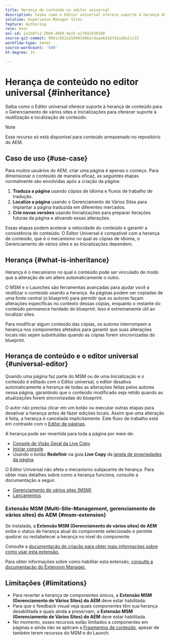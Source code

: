 ```yaml
---
title: Herança de conteúdo no editor universal
description: Saiba como o Editor universal oferece suporte à herança de conteúdo para o Gerenciamento de vários sites e Inicializações para oferecer suporte à reutilização e localização de conteúdo.
solution: Experience Manager Sites
feature: Authoring
role: User
exl-id: 2a1b87c2-29b9-4689-9a15-e17942439160
source-git-commit: 9941c652a1509934662cdaae6d187d1a28a1cc31
workflow-type: tm+mt
source-wordcount: '549'
ht-degree: 1%

---
```


# Herança de conteúdo no editor universal {#inheritance}

Saiba como o Editor universal oferece suporte à herança de conteúdo para o Gerenciamento de vários sites e Inicializações para oferecer suporte à reutilização e localização de conteúdo.

>[!NOTE]
>
>Esse recurso só está disponível para conteúdo armazenado no repositório do AEM.

## Caso de uso {#use-case}

Para muitos usuários do AEM, criar uma página é apenas o começo. Para dimensionar o conteúdo de maneira eficaz, as seguintes etapas normalmente são envolvidas após a criação da página:

1. **Traduza a página** usando cópias de idioma e fluxos de trabalho de tradução.
1. **Localize a página** usando o Gerenciamento de Vários Sites para implantar a página traduzida em diferentes mercados.
1. **Crie novas versões** usando Inicializações para preparar iterações futuras da página e ativando essas alterações.

Essas etapas podem acelerar a velocidade do conteúdo e garantir a consistência do conteúdo. O Editor Universal é compatível com a herança de conteúdo, que é o mecanismo no qual as cópias de idioma, o Gerenciamento de vários sites e as Inicializações dependem.

## Herança {#what-is-inheritance}

Herança é o mecanismo no qual o conteúdo pode ser vinculado de modo que a alteração de um altere automaticamente o outro.

O MSM e o Launches são ferramentas avançadas para ajudar você a reutilizar o conteúdo usando a herança. As páginas podem ser copiadas de uma fonte central (o blueprint) para permitir que os autores façam alterações específicas no contexto dessas cópias, enquanto o restante do conteúdo permanece herdado do blueprint. Isso é extremamente útil ao localizar sites.

Para modificar algum conteúdo das cópias, os autores interrompem a herança nos componentes afetados para garantir que suas alterações locais não sejam substituídas quando as cópias forem sincronizadas do blueprint.

## Herança de conteúdo e o editor universal {#universal-editor}

Quando uma página faz parte do MSM ou de uma Inicialização e o conteúdo é editado com o Editor universal, o editor desativa automaticamente a herança de todas as alterações feitas pelos autores nessa página, garantindo que o conteúdo modificado seja retido quando as atualizações forem sincronizadas do blueprint.

O autor não precisa clicar em um botão ou executar outras etapas para desativar a herança antes de fazer edições locais. Assim que uma alteração é feita, a herança é cancelada implicitamente. Este fluxo de trabalho está em contraste com o [Editor de páginas](/help/sites-cloud/authoring/page-editor/edit-content.md#inherited-components).

A herança pode ser revertida para toda a página por meio de:

* [Console de Visão Geral da Live Copy](/help/sites-cloud/administering/msm/live-copy-overview.md)
* [Iniciar console](/help/sites-cloud/authoring/launches/overview.md#the-launches-console)
* Usando o botão **Redefinir** na guia **Live Copy** da [janela de propriedades da página](/help/sites-cloud/authoring/sites-console/page-properties.md).

O Editor Universal não afeta o mecanismo subjacente de herança. Para obter mais detalhes sobre como a herança funciona, consulte a documentação a seguir.

* [Gerenciamento de vários sites (MSM)](/help/sites-cloud/administering/msm/overview.md)
* [Lançamentos](/help/sites-cloud/authoring/launches/overview.md)

### Extensão MSM (Multi-Site-Management, gerenciamento de vários sites) do AEM {#msm-extension}

Se instalada, a **Extensão MSM (Gerenciamento de vários sites) do AEM** exibe o status de herança atual do componente selecionado e permite quebrar ou restabelecer a herança no nível do componente.

Consulte a [documentação de criação para obter mais informações sobre como usar esta extensão.](/help/sites-cloud/authoring/universal-editor/authoring.md#inheritance)

Para obter informações sobre como habilitar esta extensão, [consulte a documentação do Extension Manager.](https://developer.adobe.com/uix/docs/extension-manager/feature-highlights/#enablingdisabling-extensions)

## Limitações {#limitations}

* Para reverter a herança de componentes únicos, a **Extensão MSM (Gerenciamento de Vários Sites) do AEM** deve estar habilitada.
* Para que o feedback visual veja quais componentes têm sua herança desabilitada e quais ainda a preservam, a **Extensão MSM (Gerenciamento de Vários Sites) do AEM** deve estar habilitada.
* No momento, esses recursos estão limitados a componentes em páginas e ainda não se aplicam a [Fragmentos de conteúdo](/help/sites-cloud/administering/content-fragments/overview.md), apesar de também terem recursos do MSM e do Launch.
